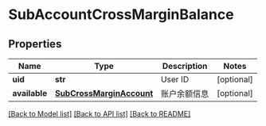 # SubAccountCrossMarginBalance

## Properties
Name | Type | Description | Notes
------------ | ------------- | ------------- | -------------
**uid** | **str** | User ID | [optional] 
**available** | [**SubCrossMarginAccount**](.md) | 账户余额信息 | [optional] 

[[Back to Model list]](../README.md#documentation-for-models) [[Back to API list]](../README.md#documentation-for-api-endpoints) [[Back to README]](../README.md)


